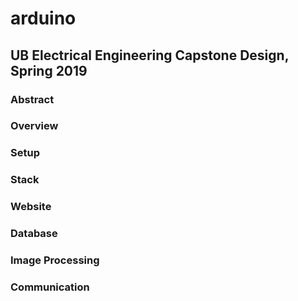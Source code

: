 # arduino
## UB Electrical Engineering Capstone Design, Spring 2019

### Abstract
### Overview
### Setup
### Stack
### Website
### Database
### Image Processing
### Communication
